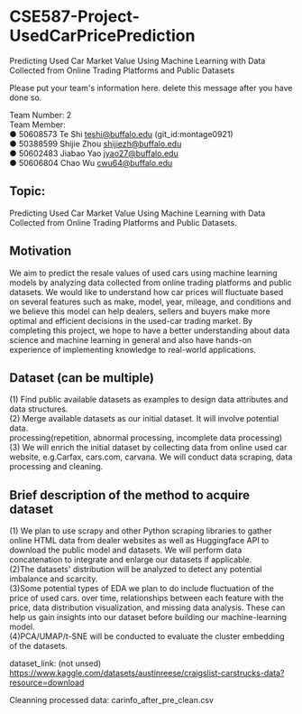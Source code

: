 # CSE587-Project-UsedCarPricePrediction
Predicting Used Car Market Value Using Machine Learning with Data Collected from Online Trading Platforms and Public Datasets

Please put your team's information here. delete this message after you have done so.

Team Number: 2   
Team Member:  
● 50608573 Te Shi teshi@buffalo.edu (git_id:montage0921)    
● 50388599 Shijie Zhou shijiezh@buffalo.edu   
● 50602483 Jiabao Yao jyao27@buffalo.edu   
● 50606804 Chao Wu cwu64@buffalo.edu

## Topic:
Predicting Used Car Market Value Using Machine Learning with Data Collected from Online Trading Platforms and Public Datasets.

## Motivation
We aim to predict the resale values of used cars using machine learning models by analyzing data collected from online trading platforms and public datasets. We would like to understand how car prices will fluctuate based on several features such as make, model, year, mileage, and conditions and we believe this model can help dealers, sellers and buyers make more optimal and efficient decisions in the used-car trading market. By completing this project, we hope to have a better understanding about data science and machine learning in general and also have hands-on experience of implementing knowledge to real-world applications.
  
## Dataset (can be multiple)
(1) Find public available datasets as examples to design data attributes and data structures.   
(2) Merge available datasets as our initial dataset. It will involve potential data.   
processing(repetition, abnormal processing, incomplete data processing)
(3) We will enrich the initial dataset by collecting data from online used car website, e.g.Carfax, cars.com, carvana. We will conduct data scraping, data processing and cleaning.

## Brief description of the method to acquire dataset 
(1) We plan to use scrapy and other Python scraping libraries to gather online HTML data from dealer websites as well as Huggingface API to download the public model and datasets. We will perform data concatenation to integrate and enlarge our datasets if applicable.   
(2)The datasets' distribution will be analyzed to detect any potential imbalance and scarcity.  
(3)Some potential types of EDA we plan to do include fluctuation of the price of used cars.
over time, relationships between each feature with the price, data distribution visualization, and missing data analysis. These can help us gain insights into our dataset before building our machine-learning model.   
(4)PCA/UMAP/t-SNE will be conducted to evaluate the cluster embedding of the datasets.

dataset_link: (not unsed)
https://www.kaggle.com/datasets/austinreese/craigslist-carstrucks-data?resource=download

Cleanning processed data: carinfo_after_pre_clean.csv
